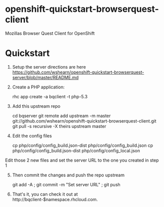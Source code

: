 openshift-quickstart-browserquest-client
========================================

Mozillas Browser Quest Client for OpenShift

Quickstart
==========

1) Setup the server directions are here https://github.com/wshearn/openshift-quickstart-browserquest-server/blob/master/README.md

2) Create a PHP application:

    rhc app create -a bqclient -t php-5.3

3) Add this upstream repo

    cd bqserver
    git remote add upstream -m master git://github.com/wshearn/openshift-quickstart-browserquest-client.git
    git pull -s recursive -X theirs upstream master

4) Edit the config files

    cp php/config/config_build.json-dist php/config/config_build.json
    cp php/config/config_build.json-dist php/config/config_local.json

Edit those 2 new files and set the server URL to the one you created in step 1

5) Then commit the changes and push the repo upstream

    git add -A ; git commit -m "Set server URL" ; git push

5) That's it, you can check it out at http://bqclient-$namespace.rhcloud.com.


